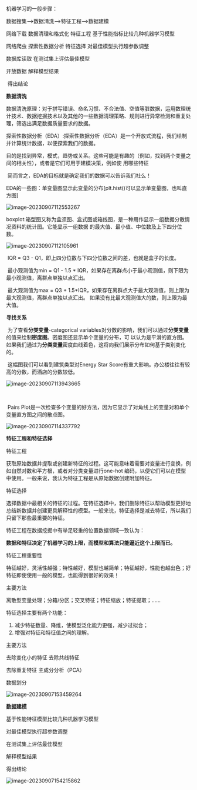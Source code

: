 机器学习的一般步骤：

数据搜集——>数据清洗——>特征工程——>数据建模

网络下载		数据清理和格式化	特征工程	基于性能指标比较几种机器学习模型

网络爬虫		探索性数据分析		特征选择	对最佳模型执行超参数调整

数据库读取															在测试集上评估最佳模型

开放数据																解释模型结果

​																				得出结论





**数据清洗**

数据清洗原理：对于拼写错误、命名习惯、不合法值、空值等脏数据，运用数理统计技术、数据挖掘技术以及其他的一些数据清理策略、规则进行异常检测和重复处理，筛选出满足数据质量要求的数据。

探索性数据分析（EDA）:探索性数据分析（EDA）是一个开放式流程，我们绘制并计算统计数据，以便探索我们的数据。

​	目的是找到异常，模式，趋势或关系。这些可能是有趣的（例如，找到两个变量之间的相关性），或者是它们可用于建模决策，例如使	用哪些特征

​	简而言之，EDA的目标就是确定我们的数据可以告诉我们社么！

​	EDA的一些图：单变量图显示此变量的分布[plt.hist()可以显示单变量图，也叫直方图]

![image-20230907112553267](C:\Users\Dell\AppData\Roaming\Typora\typora-user-images\image-20230907112553267.png)

​								boxplot:箱型图又称为盒须图、盒式图或箱线图，是一种用作显示一组数据分散情况资料的统计图。它能显示一组数据								的最大值、最小值、中位数及上下四分位数。

![image-20230907112105961](C:\Users\Dell\AppData\Roaming\Typora\typora-user-images\image-20230907112105961.png)

​								IQR = Q3 - Q1，即上四分位数与下四分位数之间的差，也就是盒子的长度。

​								最小观测值为min = Q1 - 1.5 * IQR，如果存在离群点小于最小观测值，则下限为最小观测值，离群点单独以点汇出。

​								最大观测值为max = Q3 + 1.5*IQR，如果存在离群点大于最大观测值，则上限为最大观测值，离群点单独以点汇出。								如果没有比最大观测值大的数，则上限为最大值。

**寻找关系**

​	为了查看**分类变量**-categorical variables对分数的影响，我们可以通过**分类变量**的值来绘制**密度图**。密度图还显示单个变量的分布，可	以认为是平滑的直方图。如果我们通过为**分类变量**密度曲线着色，这将向我们展示分布如何基于类别变化的。



​							这幅图我们可以看到建筑类型对Energy  Star Score有重大影响。办公楼往往有较高的分数，而酒店的分数较低。

![image-20230907113943665](C:\Users\Dell\AppData\Roaming\Typora\typora-user-images\image-20230907113943665.png)

​	

​						Pairs Plot是一次检查多个变量的好方法，因为它显示了对角线上的变量对和单个变量直方图之间的散点图。

![image-20230907114337792](C:\Users\Dell\AppData\Roaming\Typora\typora-user-images\image-20230907114337792.png)

**特征工程和特征选择**

特征工程

​	获取原始数据并提取或创建新特征的过程。这可能意味着需要对变量进行变换，例如自然对数和平方根，或者对分类变量进行one-hot	编码，以便它们可以在模型中使用。一般来说，我认为特征工程是从原始数据创建附加特征。



特征选择

​	选择数据中最相关的特征的过程。在特征选择中，我们删除特征以帮助模型更好地总结新数据并创建更具解释性的模型。一般来说，特征选择是减去特征，所以我们只留下那些最重要的特征。



特征工程在数据挖掘中有举足轻重的位置数据领域一致认为：

**数据和特征决定了机器学习的上限，而模型和算法只能逼近这个上限而已。**

特征工程重要性

特征越好，灵活性越强；特性越好，模型也越简单；特征越好，性能也越出色；好特征即使使用一般的模型，也能得到很好的效果！

主要方法

离散型变量处理；分箱/分区；交叉特征；特征缩放；特征提取；......

特征选择主要有两个功能：

1. 减少特征数量、降维，使模型泛化能力更强，减少过拟合；
2. 增强对特征和特征值之间的理解。

主要方法

去除变化小的特征								去除共线特征

去除重复特征										主成分分析（PCA）

数据划分

![image-20230907153459264](C:\Users\Dell\AppData\Roaming\Typora\typora-user-images\image-20230907153459264.png)

**数据建模**

基于性能特征模型比较几种机器学习模型

对最佳模型执行超参数调整

在测试集上评估最佳模型

解释模型结果

得出结论

![image-20230907154215862](C:\Users\Dell\AppData\Roaming\Typora\typora-user-images\image-20230907154215862.png)